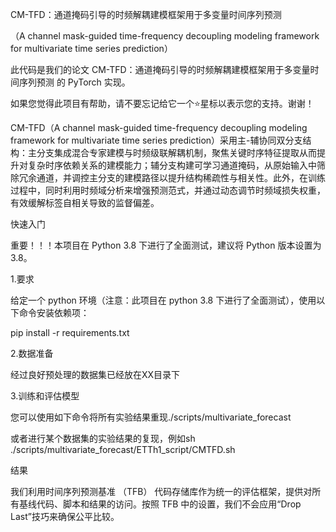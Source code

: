 CM-TFD：通道掩码引导的时频解耦建模框架用于多变量时间序列预测

（A channel mask-guided time-frequency decoupling modeling framework for multivariate time series prediction）

此代码是我们的论文 CM-TFD：通道掩码引导的时频解耦建模框架用于多变量时间序列预测 的 PyTorch 实现。

如果您觉得此项目有帮助，请不要忘记给它一个⭐星标以表示您的支持。谢谢！

CM-TFD（A channel mask-guided time-frequency decoupling modeling framework for multivariate time series prediction）采用主-辅协同双分支结构：主分支集成混合专家建模与时频级联解耦机制，聚焦关键时序特征提取从而提升对复杂时序依赖关系的建模能力；辅分支构建可学习通道掩码，从原始输入中筛除冗余通道，并调控主分支的建模路径以提升结构稀疏性与相关性。此外，在训练过程中，同时利用时频域分析来增强预测范式，并通过动态调节时频域损失权重，有效缓解标签自相关导致的监督偏差。

快速入门

重要！！！本项目在 Python 3.8 下进行了全面测试，建议将 Python 版本设置为 3.8。

1.要求

给定一个 python 环境（注意：此项目在 python 3.8 下进行了全面测试），使用以下命令安装依赖项：

pip install -r requirements.txt

2.数据准备

经过良好预处理的数据集已经放在XX目录下

3.训练和评估模型

您可以使用如下命令将所有实验结果重现./scripts/multivariate_forecast

或者进行某个数据集的实验结果的复现，例如sh ./scripts/multivariate_forecast/ETTh1_script/CMTFD.sh

结果

我们利用时间序列预测基准 （TFB） 代码存储库作为统一的评估框架，提供对所有基线代码、脚本和结果的访问。按照 TFB 中的设置，我们不会应用“Drop Last”技巧来确保公平比较。



